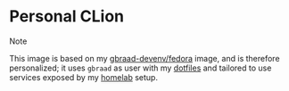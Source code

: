 Personal CLion
==============

> [!NOTE]
> This image is based on my [gbraad-devenv/fedora](https://github.com/gbraad-devenv/fedora) image, and is therefore personalized;
> it uses  `gbraad` as user with my [dotfiles](https://github.com/gbraad/dotfiles) and tailored to use services exposed by my [homelab](https://github.com/gbraad-homelab) setup.

